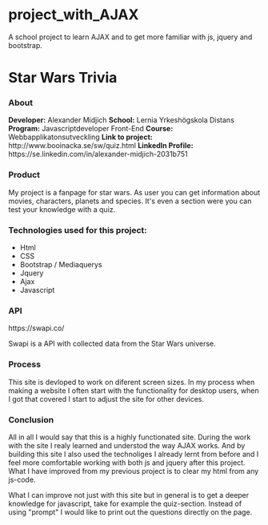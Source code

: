 # project_with_AJAX
A school project to learn AJAX and to get more familiar with js, jquery and bootstrap.

<h1>Star Wars Trivia</h1>

<h3>About</h3>
<b>Developer:</b> Alexander Midjich
<b>School:</b> Lernia Yrkeshögskola Distans
<b>Program:</b> Javascriptdeveloper Front-End
<b>Course:</b> Webbapplikatonsutveckling
<b>Link to project:</b> http://www.booinacka.se/sw/quiz.html
<b>LinkedIn Profile:</b> https://se.linkedin.com/in/alexander-midjich-2031b751

<h3>Product</h3>

<p>My project is a fanpage for star wars. As user you can get information about movies, characters, planets and species. It's even a section were you can test your knowledge with a quiz.<p>

<h3>Technologies used for this project:</h3>

<ul>
<li>Html</li>
<li>CSS</li>
<li>Bootstrap / Mediaquerys</li>
<li>Jquery</li>
<li>Ajax</li>
<li>Javascript</li>
</ul>

<h3>API</h3>

<p>https://swapi.co/</p>

<p>Swapi is a API with collected data from the Star Wars universe.</p>

<h3>Process</h3>

<p>This site is devloped to work on diferent screen sizes. In my process when making a website I often start with the functionality for desktop users, when I got that covered I start to adjust the site for other devices.</p> 


<h3>Conclusion</h3>

<p>All in all I would say that this is a highly functionated site. During the work with the site I realy learned and understod the way AJAX works. And by building this site I also used the technoliges I already lernt from before and I feel more comfortable working with both js and jquery after this project. What I have improved from my previous project is to clear my html from any js-code.</p>

<p>What I can improve not just with this site but in general is to get a deeper knowledge for javascript, take for example the quiz-section. Instead of using "prompt" I would like to print out the questions directly on the page.</p>  


